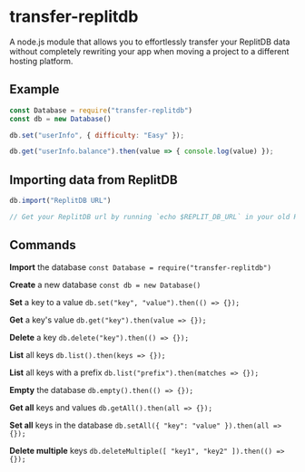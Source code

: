 # transfer-replitdb
A node.js module that allows you to effortlessly transfer your ReplitDB data without completely rewriting your app when moving a project to a different hosting platform.

## Example
```js
const Database = require("transfer-replitdb")
const db = new Database()

db.set("userInfo", { difficulty: "Easy" });

db.get("userInfo.balance").then(value => { console.log(value) });
```

## Importing data from ReplitDB

```js
db.import("ReplitDB URL")

// Get your ReplitDB url by running `echo $REPLIT_DB_URL` in your old Repl's terminal.
```

## Commands
**Import** the database
``const Database = require("transfer-replitdb")``

**Create** a new database
``const db = new Database()``

**Set** a key to a value
``db.set("key", "value").then(() => {});``

**Get** a key's value
``db.get("key").then(value => {});``

**Delete** a key
``db.delete("key").then(() => {});``

**List** all keys
``db.list().then(keys => {});``

**List** all keys with a prefix
``db.list("prefix").then(matches => {});``

**Empty** the database
``db.empty().then(() => {});``

**Get all** keys and values
``db.getAll().then(all => {});``

**Set all** keys in the database
``db.setAll({ "key": "value" }).then(all => {});``

**Delete multiple** keys
``db.deleteMultiple([ "key1", "key2" ]).then(() => {});``